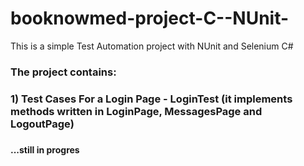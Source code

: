 # booknowmed-project-C--NUnit-
This is a simple Test Automation project with NUnit and Selenium C# 


### The project contains:
### 1) Test Cases For a Login Page - LoginTest (it implements methods written in LoginPage, MessagesPage and LogoutPage)
###
#### ...still in progres
